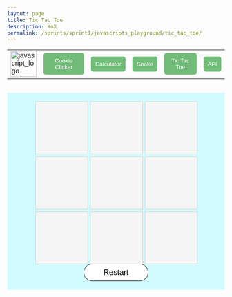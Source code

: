 ```yaml
---
layout: page
title: Tic Tac Toe
description: XoX
permalink: /sprints/sprint1/javascripts_playground/tic_tac_toe/
---
```

<style>
    body {  
        font-family: 'Poppins', sans-serif;
        color: #000000;
    }
    .container {
        background-color: #d1fbff;
        padding: 20px;
    }
    .game_button {
        color: white;
        background-color: #71BC78;
        border: none;
        border-radius: 5px;
        padding: 10px;
    }
    #board {
        margin-left: auto;
        margin-right: auto;
        width: 375px;
        height: 375px;
        display: grid;
        grid-template-columns: repeat(3, 1fr);
        grid-gap: 5px;
    }
    .square {
        width: 120px;
        height: 120px;
        border: 1px solid #D3D3D3;
        background-color: #F5F5F5;
        ont-size: 40px;
        display: flex;
        justify-content: center;
        align-items: center;
    }
    .square:hover {
        background-color: #FFFFE0;
    }
    #restartButton {
        display: block;
        margin-left: auto;
        margin-right: auto;
        height: 40px;
        width: 150px;
        background-color: #FFFFFF;
        border: 1px solid #000000;
        border-radius: 40px;
        font-size: 18px;
    }
    #restartButton:hover {
        background-color: #000000;
        color: #FFFFFF;
    }
</style>
<html>
<body>
    <div>
        <table>
            <tr>
                <td><a href="{{site.baseurl}}/sprints/sprint1/javascripts_playground/homepage/index"><img src="{{site.baseurl}}/images/sprints/sprint1_images/javascript_logo.jpg" height="60" title="GH Pages" alt="javascript_logo"></a></td>
                <td><a href="{{site.baseurl}}/sprints/sprint1/javascripts_playground/cookie_clicker/index"><button
                class="game_button">Cookie Clicker</button></a></td>
                <td><a href="{{site.baseurl}}/sprints/sprint1/javascripts_playground/calculator/index"><button class="game_button">Calculator</button></a></td>
                <td><a href="{{site.baseurl}}/sprints/sprint1/javascripts_playground/snake/index"><button class="game_button">Snake</button></a></td>
                <td><a href="{{site.baseurl}}/sprints/sprint1/javascripts_playground/tic_tac_toe/index"><button class="game_button">Tic Tac Toe</button></a></td>
                <td><a href="{{site.baseurl}}/sprints/sprint1/javascripts_playground/api_music/index"><button class="game_button">API</button></a></td>
            </tr>
        </table>
    </div>
    <br>
    <div class="container">
    <div id="board">
        <div class="square" id="square0"></div>
        <div class="square" id="square1"></div>
        <div class="square" id="square2"></div>
        <div class="square" id="square3"></div>
        <div class="square" id="square4"></div>
        <div class="square" id="square5"></div>
        <div class="square" id="square6"></div>
        <div class="square" id="square7"></div>
        <div class="square" id="square8"></div>
    </div>
    <div id="endGame">
        <input type="button" value="Restart" id="restartButton" onclick="restartButton()"/>
    </div>
    </div>
<!--javascript-->
<script>
    const board = document.getElementById('board')
    const squares = document.getElementsByClassName('square')
    const players = ['X', 'O']
    let currentPlayer = players[0]
    //
    const endMessage = document.createElement('h2')
    endMessage.textContent = `X's turn!`
    endMessage.style.marginTop = '30px'
    endMessage.style.textAlign='center'
    board.after(endMessage)
    //
    const winning_combinations = [
        [0, 1, 2],
        [3, 4, 5],
        [6, 7, 8],
        [0, 3, 6],
        [1, 4, 7],
        [2, 5, 8],
        [0, 4, 8],
        [2, 4, 6]
    ]
    for(let i = 0; i < squares.length; i++){
        squares[i].addEventListener('click', () => {
            if(squares[i].textContent !== ''){
                return
            }
            squares[i].textContent = currentPlayer
            if(checkWin(currentPlayer)) {
                endMessage.textContent=`Game over! ${currentPlayer} wins!`
                return
            }
            if(checkTie()) {
                endMessage.textContent= `Game is tied!`
                return
            }
            currentPlayer = (currentPlayer === players[0]) ? players[1] : players[0] 
            if(currentPlayer == players[0]) {
            endMessage.textContent= `X's turn!`
            } else {
                endMessage.textContent= `O's turn!`
            }     
        })   
    }
    //
    function checkWin(currentPlayer) {
        for(let i = 0; i < winning_combinations.length; i++){
            const [a, b, c] = winning_combinations[i]
            if(squares[a].textContent === currentPlayer && squares[b].textContent === currentPlayer && squares[c].textContent === currentPlayer){
                return true
            }
        }
        return false
    }
    function checkTie(){
        for(let i = 0; i < squares.length; i++) {
            if(squares[i].textContent === '') {
                return false;
            }
        }
        return true
    }
    function restartButton() {
        for(let i = 0; i < squares.length; i++) {
            squares[i].textContent = ""
        }
        endMessage.textContent=`X's turn!`
        currentPlayer = players[0]
    }
</script>  
</body>
</html>